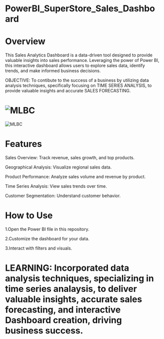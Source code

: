 # PowerBI_SuperStore_Sales_Dashboard

# Overview
This Sales Analytics Dashboard is a data-driven tool designed to provide valuable insights into sales performance. Leveraging the power of Power BI, this interactive dashboard allows users to explore sales data, identify trends, and make informed business decisions.

OBJECTIVE: To contibute to the success of a business by utilizing data analysis techniques, specifically focusing on TIME SERIES ANALYSIS, to provide valuable insights and accurate SALES FORECASTING.

# <img src ="https://github.com/AnjliS/PowerBI_SuperStore_Sales_Analytics/blob/main/Screenshot%20(325).png" alt="MLBC">

<img src ="https://github.com/AnjliS/PowerBI_SuperStore_Sales_Analytics/blob/main/Screenshot%20(326).png" alt="MLBC">


# Features
Sales Overview: Track revenue, sales growth, and top products.

Geographical Analysis: Visualize regional sales data.

Product Performance: Analyze sales volume and revenue by product.

Time Series Analysis: View sales trends over time.

Customer Segmentation: Understand customer behavior.

# How to Use
1.Open the Power BI file in this repository.

2.Customize the dashboard for your data.

3.Interact with filters and visuals. 

# LEARNING: Incorporated data analysis techniques, specializing in time series analaysis, to deliver valuable insights, accurate sales forecasting, and interactive Dashboard creation, driving business success.
#
#
#
#
